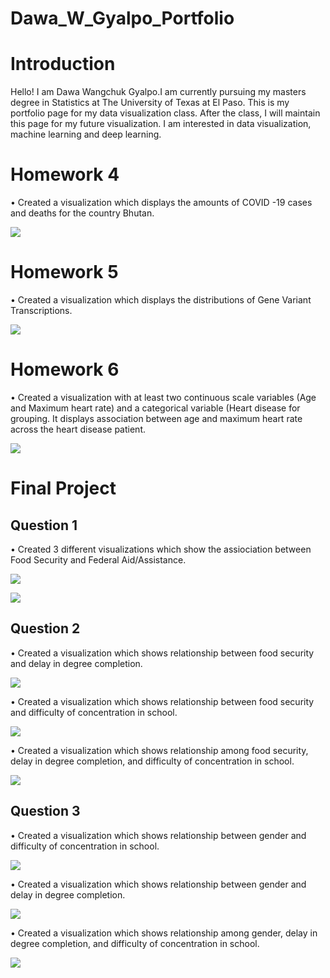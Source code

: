 # Dawa_W_Gyalpo_Portfolio

# Introduction
Hello! I am Dawa Wangchuk Gyalpo.I am currently pursuing my masters degree in Statistics at The University of Texas at El Paso. This is my portfolio page for my data visualization class. After the class, I will maintain this page for my future visualization. I am interested in data visualization, machine learning and deep learning. 

# Homework 4 
•	Created a visualization which displays the amounts of COVID -19 cases and deaths for the country Bhutan.

![](/Images/Homework%204.png)

# Homework 5
•	Created a visualization which displays the distributions of Gene Variant Transcriptions.

![](/Images/Homework%205.png)

# Homework 6
•	Created a visualization with at least two continuous scale variables (Age and Maximum heart rate) and a categorical variable (Heart disease for grouping. It displays association between age and maximum heart rate across the heart disease patient.

![](/Images/Homework%206.png)

# Final Project

## Question 1
•	Created 3 different visualizations which show the assiociation between Food Security and Federal Aid/Assistance. 

![](/Images/Question%201%20plot%201.png)

![](/Images/Question%201%20plot%202.png)

## Question 2 
•	Created a visualization which shows relationship between food security and delay in degree completion.

![](/Images/Question%202%20plot%201.png)

•	Created a visualization which shows relationship between food security and difficulty of concentration in school.

![](/Images/Question%202%20plot%202*.png)

•	Created a visualization which shows relationship among food security, delay in degree completion, and difficulty of concentration in school.

![](/Images/Question%202%20plot%203.png)

## Question 3 
•	Created a visualization which shows relationship between gender and difficulty of concentration in school.

![](/Images/Qestion%203%20plot%201.png)


•	Created a visualization which shows relationship between gender and delay in degree completion.

![](Images/Question%203%20plot%202.png)

•	Created a visualization which shows relationship among gender, delay in degree completion, and difficulty of concentration in school.

![](/Images/Question%203%20plot%203.png)

